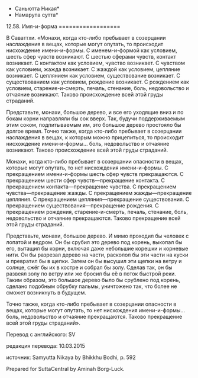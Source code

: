 * Саньютта Никая*
* Намарупа сутта*

12\.58\. Имя\-и\-форма
\=\=\=\=\=\=\=\=\=\=\=\=\=\=\=\=\=\=

В Саваттхи\. «Монахи, когда кто\-либо пребывает в созерцании наслаждения в вещах, которые могут опутать, то происходит нисхождение имени\-и\-формы\. С именем\-и\-формой как условием, шесть сфер чувств возникают\. С шестью сферами чувств, контакт возникает\. С контактом как условием, чувство возникает\. С чувством как условием, жажда возникает\. С жаждой как условием, цепляние возникает\. С цеплянием как условием, существование возникает\. С существованием как условием, рождение возникает\. С рождением как условием, старение\-и\-смерть, печаль, стенание, боль, недовольство и отчаяние возникают\. Таково происхождение всей этой груды страданий\.

Представьте, монахи, большое дерево, и все его уходящие вниз и по бокам корни направляли бы сок вверх\. Так, будучи поддерживаемым этим соком, подпитываемым им, это большое дерево простояло бы долгое время\. Точно также, когда кто\-либо пребывает в созерцании наслаждения в вещах, к которым можно прицепиться, то происходит нисхождение имени\-и\-формы… боль, недовольство и отчаяние возникают\. Таково происхождение всей этой груды страданий\.

Монахи, когда кто\-либо пребывает в созерцании опасности в вещах, которые могут опутать, то нет нисхождения имени\-и\-формы\. С прекращением имени\-и\-формы шесть сфер чувств прекращаются\. С прекращением шести сфер чувств—прекращение контакта\. С прекращением контакта—прекращение чувства\. С прекращением чувства—прекращение жажды\. С прекращением жажды—прекращение цепляния\. С прекращением цепляния—прекращение существования\. С прекращением существования—прекращение рождения\. С прекращением рождения, старение\-и\-смерть, печаль, стенание, боль, недовольство и отчаяние прекращаются\. Таково прекращение всей этой груды страданий\.

Представьте, монахи, большое дерево\. И мимо проходил бы человек с лопатой и ведром\. Он бы срубил это дерево под корень, выкопал бы его, вытащил бы корни, включая даже небольшие корешки и корневые нити\. Он бы разрезал дерево на части, расколол бы эти части на куски и превратил бы в щепки\. Затем он бы высушил эти щепки на ветру и солнце, сжёг бы их в костре и собрал бы золу\. Сделав так, он бы развеял золу по ветру или же бросил бы её в поток быстрой реки\. Таким образом, это большое дерево было бы срублено под корень, сделано подобным обрубку пальмы, уничтожено так, что более не сможет возникнуть в будущем\.

Точно также, когда кто\-либо пребывает в созерцании опасности в вещах, которые могут опутать, то нет нисхождения имени\-и\-формы… боль, недовольство и отчаяние прекращаются\. Таково прекращение всей этой груды страданий»\.

Перевод с английского: SV

редакция перевода: 10\.03\.2015

источник: Samyutta Nikaya by Bhikkhu Bodhi, p\. 592

Prepared for SuttaCentral by Aminah Borg\-Luck\.